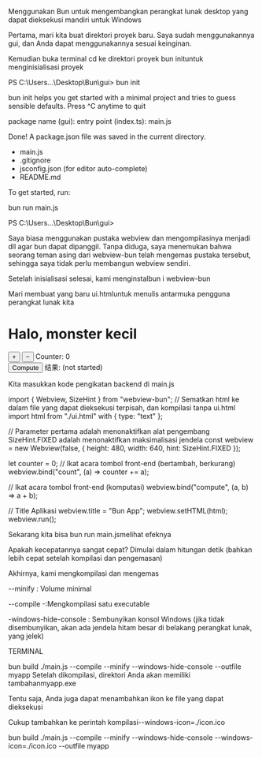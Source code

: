 Menggunakan Bun untuk mengembangkan perangkat lunak desktop yang dapat dieksekusi mandiri untuk Windows

Pertama, mari kita buat direktori proyek baru. Saya sudah menggunakannya gui, dan Anda dapat menggunakannya sesuai keinginan.

Kemudian buka terminal cd ke direktori proyek bun inituntuk menginisialisasi proyek


PS C:\Users\...\Desktop\Bun\gui> bun init

bun init helps you get started with a minimal project and tries to guess sensible defaults. Press ^C anytime to quit

package name (gui):
entry point (index.ts): main.js

Done! A package.json file was saved in the current directory.
 + main.js
 + .gitignore
 + jsconfig.json (for editor auto-complete)
 + README.md

To get started, run:

  bun run main.js

PS C:\Users\...\Desktop\Bun\gui>

Saya biasa menggunakan pustaka webview dan mengompilasinya menjadi dll agar bun dapat dipanggil. Tanpa diduga, saya menemukan bahwa seorang teman asing dari webview-bun telah mengemas pustaka tersebut, sehingga saya tidak perlu membangun webview sendiri.

Setelah inisialisasi selesai, kami menginstalbun i webview-bun

Mari membuat yang baru ui.htmluntuk menulis antarmuka pengguna perangkat lunak kita


<div>
  <h1>Halo, monster kecil</h1>
</div>
<div>
  <button id="increment">+</button>
  <button id="decrement">−</button>
  <span>Counter: <span id="counterResult">0</span></span>
</div>
<div>
  <button id="compute">Compute</button>
  <span>结果: <span id="computeResult">(not started)</span></span>
</div>
<script type="module">
  const ui = {};
  document.querySelectorAll('[id]').forEach((e) => (ui[e.id] = e));

  ui.increment.addEventListener('click', async () => {
    ui.counterResult.textContent = await window.count(1);
  });
  ui.decrement.addEventListener('click', async () => {
    ui.counterResult.textContent = await window.count(-1);
  });
  ui.compute.addEventListener('click', async () => {
    ui.compute.disabled = true;
    ui.computeResult.textContent = '(pending)';
    ui.computeResult.textContent = await window.compute(6, 7);
    ui.compute.disabled = false;
  });
  // Nonaktifkan menu klik kanan
  document.addEventListener('contextmenu', (e) => e.preventDefault());
</script>

Kita masukkan kode pengikatan backend di main.js


import { Webview, SizeHint } from "webview-bun";
// Sematkan html ke dalam file yang dapat dieksekusi terpisah, dan kompilasi tanpa ui.html
import html from "./ui.html" with { type: "text" };

// Parameter pertama adalah menonaktifkan alat pengembang SizeHint.FIXED adalah menonaktifkan maksimalisasi jendela
const webview = new Webview(false, { height: 480, width: 640, hint: SizeHint.FIXED });

let counter = 0;
// Ikat acara tombol front-end (bertambah, berkurang)
webview.bind("count", (a) => counter += a);

// Ikat acara tombol front-end (komputasi)
webview.bind("compute", (a, b) => a + b);

// Title Aplikasi
webview.title = "Bun App";
webview.setHTML(html);
webview.run();


Sekarang kita bisa bun run main.jsmelihat efeknya

Apakah kecepatannya sangat cepat? Dimulai dalam hitungan detik (bahkan lebih cepat setelah kompilasi dan pengemasan)

Akhirnya, kami mengkompilasi dan mengemas

--minify : Volume minimal

--compile -:Mengkompilasi satu executable

-windows-hide-console : Sembunyikan konsol Windows (jika tidak disembunyikan, akan ada jendela hitam besar di belakang perangkat lunak, yang jelek)

TERMINAL

bun build ./main.js --compile --minify --windows-hide-console --outfile myapp
Setelah dikompilasi, direktori Anda akan memiliki tambahanmyapp.exe

Tentu saja, Anda juga dapat menambahkan ikon ke file yang dapat dieksekusi

Cukup tambahkan ke perintah kompilasi--windows-icon=./icon.ico

bun build ./main.js --compile --minify --windows-hide-console --windows-icon=./icon.ico --outfile myapp
